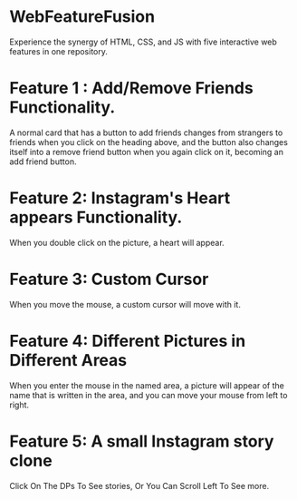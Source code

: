 # WebFeatureFusion
Experience the synergy of HTML, CSS, and JS with five interactive web features in one repository.
# Feature 1 : Add/Remove Friends Functionality.
A normal card that has a button to add friends changes from strangers to friends when you click on the heading above, and the button also changes itself into a remove friend button when you again click on it, becoming an add friend button.
# Feature 2: Instagram's Heart appears Functionality.
When you double click on the picture, a heart will appear.
# Feature 3: Custom Cursor
When you move the mouse, a custom cursor will move with it.
# Feature 4: Different Pictures in Different Areas
When you enter the mouse in the named area, a picture will appear of the name that is written in the area, and you can move your mouse from left to right.
# Feature 5: A small Instagram story clone
Click On The DPs To See stories, Or You Can Scroll Left To See more.

